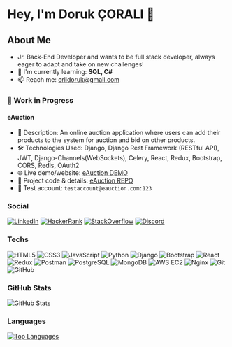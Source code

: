 <!-- Head -->
# Hey, I'm Doruk ÇORALI 👋

<!-- SubHead -->
## About Me

- Jr. Back-End Developer and wants to be full stack developer, always eager to adapt and take on new challenges!
- 🌱 I'm currently learning: **SQL, C#**
- 📫 Reach me: [crlidoruk@gmail.com](mailto:crlidoruk@gmail.com)

<!-- Work in Progress -->
### 🚧 Work in Progress

#### eAuction
- 📝 Description: An online auction application where users can add their products to the system for auction and bid on other products.
- 🛠️ Technologies Used: Django, Django Rest Framework (RESTful API), JWT, Django-Channels(WebSockets), Celery, React, Redux, Bootstrap, CORS, Redis, OAuth2
- 🌐 Live demo/website: [eAuction DEMO](https://nidea1.com.tr)
- :open_book: Project code & details: [eAuction REPO](https://github.com/nidea1/e-Auction)
- :key: Test account: ```testaccount@eauction.com:123```

<!-- Social icons -->
### Social

[![LinkedIn](https://img.shields.io/badge/-LinkedIn-blue?style=for-the-badge&logo=Linkedin&logoColor=white&link=https://www.linkedin.com/in/kullaniciadi/)](https://www.linkedin.com/in/dorukcrli/)
[![HackerRank](https://img.shields.io/badge/-HackerRank-2EC866?style=for-the-badge&logo=HackerRank&logoColor=white&link=https://www.hackerrank.com/kullaniciadi)](https://www.hackerrank.com/crlidoruk)
[![StackOverflow](https://img.shields.io/badge/-StackOverflow-FE7A16?style=for-the-badge&logo=StackOverflow&logoColor=white&link=https://stackoverflow.com/users/kullaniciadi)](https://stackoverflow.com/users/20529650)
[![Discord](https://img.shields.io/badge/-Discord-7289DA?style=for-the-badge&logo=Discord&logoColor=white&link=https://discord.gg/kullaniciadi)](https://discord.gg/NiDea1#7889)

<!-- Techs -->
### Techs

![HTML5](https://img.shields.io/badge/-HTML5-E34F26?style=flat-square&logo=html5&logoColor=white)
![CSS3](https://img.shields.io/badge/-CSS3-1572B6?style=flat-square&logo=css3)
![JavaScript](https://img.shields.io/badge/-JavaScript-black?style=flat-square&logo=javascript)
![Python](https://img.shields.io/badge/-Python-3572A5?style=flat-square&logo=Python&logoColor=white)
![Django](https://img.shields.io/badge/-Django-092E20?style=flat-square&logo=Django&logoColor=white)
![Bootstrap](https://img.shields.io/badge/-Bootstrap-563D7C?style=flat-square&logo=Bootstrap&logoColor=white)
![React](https://img.shields.io/badge/-React-61DAFB?style=flat-square&logo=react&logoColor=white)
![Redux](https://img.shields.io/badge/-Redux-764ABC?style=flat-square&logo=redux&logoColor=white)
![Postman](https://img.shields.io/badge/-Postman-FF6C37?style=flat-square&logo=postman&logoColor=white)
![PostgreSQL](https://img.shields.io/badge/-PostgreSQL-336791?style=flat-square&logo=postgresql&logoColor=white)
![MongoDB](https://img.shields.io/badge/-MongoDB-4DB33D?style=flat-square&logo=MongoDB&logoColor=white)
![AWS EC2](https://img.shields.io/badge/-AWS%20EC2-232F3E?style=flat-square&logo=amazon-aws&logoColor=white)
![Nginx](https://img.shields.io/badge/-Nginx-009639?style=flat-square&logo=nginx&logoColor=white)
![Git](https://img.shields.io/badge/-Git-F05032?style=flat-square&logo=git&logoColor=white)
![GitHub](https://img.shields.io/badge/-GitHub-181717?style=flat-square&logo=github&logoColor=white)

<!-- GitHub Stats -->
### GitHub Stats

![GitHub Stats](https://github-readme-stats.vercel.app/api?username=nidea1&hide_border=true&locale=en&theme=tokyonight)

<!-- Languages -->
### Languages

[![Top Languages](https://github-readme-stats.vercel.app/api/top-langs?username=nidea1&locale=en&layout=compact&theme=tokyonight&hide=html&hide_border=true)](https://github.com/nidea1)
